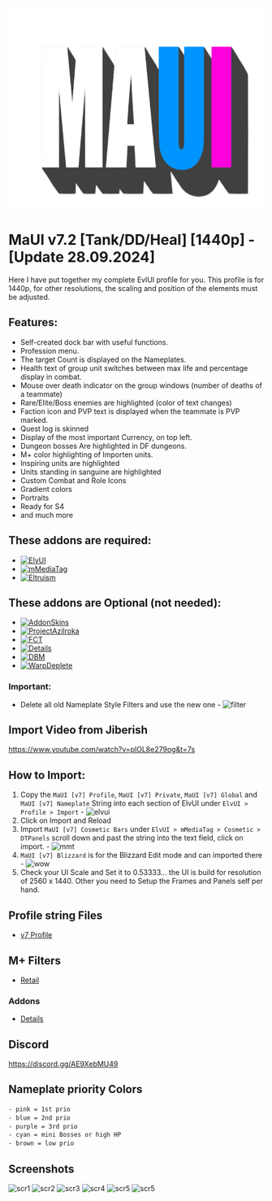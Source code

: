 <p align="center">
  <img width="800" height="400" src="https://github.com/mBlinkii/MaUI-ElvUI-Profile-Strings/blob/main/mauilogo.png">
</p>

# MaUI v7.2 [Tank/DD/Heal] [1440p] - [Update 28.09.2024]

Here I have put together my complete EvlUI profile for you. This profile is for 1440p, for other resolutions, the scaling and position of the elements must be adjusted.


## Features:
- Self-created dock bar with useful functions.
- Profession menu.
- The target Count is displayed on the Nameplates.
- Health text of group unit switches between max life and percentage display in combat.
- Mouse over death indicator on the group windows (number of deaths of a teammate)
- Rare/Elite/Boss enemies are highlighted (color of text changes)
- Faction icon and PVP text is displayed when the teammate is PVP marked.
- Quest log is skinned
- Display of the most important Currency, on top left.
- Dungeon bosses Are highlighted in DF dungeons.
- M+ color highlighting of Importen units.
- Inspiring units are highlighted
- Units standing in sanguine are highlighted
- Custom Combat and Role Icons
- Gradient colors
- Portraits
- Ready for S4
- and much more

## These addons are required:
- [![ElvUI](https://img.shields.io/badge/Addon-ElvUI-orange)](https://www.tukui.org/download.php?ui=elvui)
- [![mMediaTag](https://img.shields.io/badge/Addon-mMediaTag-blueviolet)](https://www.curseforge.com/wow/addons/elvui_mmediatag)
- [![Eltruism](https://img.shields.io/badge/Addon-Eltruism-blue)](https://www.curseforge.com/wow/addons/elvui-eltruism)

## These addons are Optional (not needed):
 - [![AddonSkins](https://img.shields.io/badge/Addon-AddonSkins-blue)](https://www.curseforge.com/wow/addons/addonskins)
 - [![ProjectAzilroka](https://img.shields.io/badge/Addon-ProjectAzilroka-blue)](https://www.curseforge.com/wow/addons/projectazilroka)
 - [![FCT](https://img.shields.io/badge/Addon-FCT-red)](https://github.com/kodewdle/ElvUI_FCT)
 - [![Details](https://img.shields.io/badge/Addon-Details-lightgrey)](https://www.curseforge.com/wow/addons/details)
 - [![DBM](https://img.shields.io/badge/Addon-DBM-brightgreen)](https://www.curseforge.com/wow/addons/deadly-boss-mods)
 - [![WarpDeplete](https://img.shields.io/badge/Addon-WarpDeplete-red)](https://www.curseforge.com/wow/addons/warpdeplete)

### Important:
- Delete all old Nameplate Style Filters and use the new one - ![filter](https://github.com/mBlinkii/MaUI-ElvUI-Profile-Strings/blob/main/Screenshots/filter.png)

## Import Video from Jiberish
https://www.youtube.com/watch?v=plOL8e279og&t=7s

## How to Import:
1. Copy the `MaUI [v7] Profile`, `MaUI [v7] Private`, `MaUI [v7] Global` and `MaUI [v7] Nameplate` String into each section of ElvUI under `ElvUI > Profile > Import` - ![elvui](https://github.com/mBlinkii/MaUI-ElvUI-Profile-Strings/blob/main/Screenshots/elvui.png)
3. Click on Import and Reload
4. Import `MaUI [v7] Cosmetic Bars` under `ElvUI > mMediaTag > Cosmetic > DTPanels` scroll down and past the string into the text field, click on import. - ![mmt](https://github.com/mBlinkii/MaUI-ElvUI-Profile-Strings/blob/main/Screenshots/mmt.png)
5. `MaUI [v7] Blizzard` is for the Blizzard Edit mode and can imported there - ![wow](https://github.com/mBlinkii/MaUI-ElvUI-Profile-Strings/blob/main/Screenshots/wow.png)
6. Check your UI Scale and Set it to 0.53333... the UI is build for resolution of 2560 x 1440. Other you need to Setup the Frames and Panels self per hand.

## Profile string Files
- [v7 Profile](https://github.com/mBlinkii/MaUI-ElvUI-Profile-Strings/tree/main/v7)

## M+ Filters
- [Retail](https://github.com/mBlinkii/MaUI-ElvUI-Profile-Strings/tree/main/M%2B%20Stuff)

### Addons
 <!-- - [DBM](https://github.com/mBlinkii/MaUI-ElvUI-Profile-Strings/blob/main/v6%20Retail/DBM.txt) -->
 - [Details](https://github.com/mBlinkii/MaUI-ElvUI-Profile-Strings/blob/main/v7/MaUI%20Details.txt)

## Discord
https://discord.gg/AE9XebMU49

## Nameplate priority Colors
```bash
- pink = 1st prio
- blue = 2nd prio
- purple = 3rd prio
- cyan = mini Bosses or high HP
- brown = low prio
```

## Screenshots
![scr1](https://github.com/mBlinkii/MaUI-ElvUI-Profile-Strings/blob/main/Screenshots/v7-1.png)
![scr2](https://github.com/mBlinkii/MaUI-ElvUI-Profile-Strings/blob/main/Screenshots/v7-2.png)
![scr3](https://github.com/mBlinkii/MaUI-ElvUI-Profile-Strings/blob/main/Screenshots/v7-3.png)
![scr4](https://github.com/mBlinkii/MaUI-ElvUI-Profile-Strings/blob/main/Screenshots/v7-4.png)
![scr5](https://github.com/mBlinkii/MaUI-ElvUI-Profile-Strings/blob/main/Screenshots/v7-5.png)
![scr5](https://github.com/mBlinkii/MaUI-ElvUI-Profile-Strings/blob/main/Screenshots/v7-6.png)
